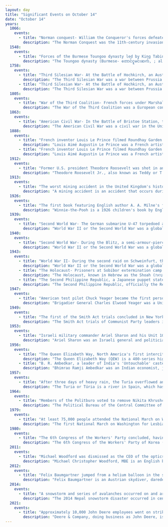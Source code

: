 ```yaml
---
layout: day
title: "Significant Events on October 14"
date: "October 14"
years:
  1066:
    events:
      - title: "Norman conquest- William the Conqueror's forces defeated the English army at Hastings and killed Harold Godwinson (depicted), the last crowned Anglo-Saxon king of England."
        description: "The Norman Conquest was the 11th-century invasion and occupation of England by an army made up of thousands of Norman, French, Flemish, and Breton troops, all led by the Duke of Normandy, later styled William the Conqueror."
  1548:
    events:
      - title: "Forces of the Burmese Toungoo dynasty led by King Tabinshwehti (depicted) departed Martaban to begin an invasion of the Ayutthaya Kingdom."
        description: "The Toungoo dynasty (Burmese- တောင်ငူမင်းဆက်, ; also spelt Taungoo dynasty, and also known as the Nyaungyan dynasty, was the ruling dynasty of Burma from the mid-16th century to 1752. At its peak, the Toungoo Empire was the largest and strongest empire in Southeast Asia. The dynasty ruled in two periods- the First Toungoo Empire and the Nyaungyan Restoration."
  1758:
    events:
      - title: "Third Silesian War- At the Battle of Hochkirch, an Austrian army under Leopold Joseph von Daun surprised the Prussians commanded by Frederick the Great, overwhelming them and forcing a general retreat."
        description: "The Third Silesian War was a war between Prussia and Austria that lasted from 1756 to 1763 and confirmed Prussia's control of the region of Silesia. The war was fought mainly in Silesia, Bohemia and Upper Saxony and formed one theatre of the Seven Years' War. It was the last of three Silesian Wars fought between Frederick the Great's Prussia and Maria Theresa's Austria in the mid-18th century, all three of which ended in Prussian control of Silesia."
      - title: "Third Silesian War- At the Battle of Hochkirch, an Austrian army under Leopold Joseph von Daun surprised the Prussians commanded by Frederick the Great, overwhelming them and forcing a general retreat."
        description: "The Third Silesian War was a war between Prussia and Austria that lasted from 1756 to 1763 and confirmed Prussia's control of the region of Silesia. The war was fought mainly in Silesia, Bohemia and Upper Saxony and formed one theatre of the Seven Years' War. It was the last of three Silesian Wars fought between Frederick the Great's Prussia and Maria Theresa's Austria in the mid-18th century, all three of which ended in Prussian control of Silesia."
  1805:
    events:
      - title: "War of the Third Coalition- French forces under Marshal Michel Ney defeated Austrian forces in Elchingen, present-day Germany."
        description: "The War of the Third Coalition was a European conflict lasting from 1805 to 1806 and was the first conflict of the Napoleonic Wars. During the war, France and its client states under Napoleon I and its ally Spain opposed an alliance, the Third Coalition, which was made up of the United Kingdom, the Austrian Empire, the Russian Empire, Naples, Sicily, and Sweden. Prussia remained neutral during the war."
  1863:
    events:
      - title: "American Civil War- In the Battle of Bristoe Station, the Union II Corps surprised and repelled the Confederate attack on the Union rearguard, resulting in a Union victory."
        description: "The American Civil War was a civil war in the United States between the Union and the Confederacy, which was formed in 1861 by states that had seceded from the Union. The central conflict leading to war was a dispute over whether slavery should be permitted to expand into the western territories, leading to more slave states, or be prohibited from doing so, which many believed would place slavery on a course of ultimate extinction."
  1888:
    events:
      - title: "French inventor Louis Le Prince filmed Roundhay Garden Scene (featured), the earliest surviving motion picture, in Leeds, England."
        description: "Louis Aimé Augustin Le Prince was a French artist and the inventor of an early motion-picture camera, and director of Roundhay Garden Scene."
      - title: "French inventor Louis Le Prince filmed Roundhay Garden Scene (pictured), the earliest surviving motion picture, in Leeds, England."
        description: "Louis Aimé Augustin Le Prince was a French artist and the inventor of an early motion-picture camera, and director of Roundhay Garden Scene."
  1912:
    events:
      - title: "Former U.S. president Theodore Roosevelt was shot in an assassination attempt, but delivered a speech before receiving treatment from preeminent surgeon John Benjamin Murphy."
        description: "Theodore Roosevelt Jr., also known as Teddy or T. R., was the 26th president of the United States, serving from 1901 to 1909. Roosevelt previously was involved in New York politics, including serving as the state's 33rd governor for two years. He served as the 25th vice president under President William McKinley for six months in 1901, assuming the presidency after McKinley's assassination. As president, Roosevelt emerged as a leader of the Republican Party and became a driving force for anti-trust and Progressive policies."
  1913:
    events:
      - title: "The worst mining accident in the United Kingdom's history took place when an explosion resulted in 440 deaths at the Universal Colliery in Senghenydd, Wales."
        description: "A mining accident is an accident that occurs during the process of mining minerals or metals. Thousands of miners die from mining accidents each year, especially from underground coal mining, although accidents also occur in hard rock mining. Coal mining is considered much more hazardous than hard rock mining due to flat-lying rock strata, generally incompetent rock, the presence of methane gas, and coal dust. Most of the deaths these days occur in developing countries, and rural parts of developed countries where safety measures are not practiced as fully. A mining disaster is an incident where there are five or more fatalities."
  1926:
    events:
      - title: "The first book featuring English author A. A. Milne's fictional bear Winnie-the-Pooh was published."
        description: "Winnie-the-Pooh is a 1926 children's book by English author A. A. Milne and English illustrator E. H. Shepard. The book is set in the fictional Hundred Acre Wood, with a collection of short stories following the adventures of an anthropomorphic teddy bear, Winnie-the-Pooh, and his friends Christopher Robin, Piglet, Eeyore, Owl, Rabbit, Kanga, and Roo. It is the first of two story collections by Milne about Winnie-the-Pooh, the second being The House at Pooh Corner (1928). Milne and Shepard collaborated previously for English humour magazine Punch, and in 1924 created When We Were Very Young, a poetry collection. Among the characters in the poetry book was a teddy bear Shepard modelled after his son's toy. Following this, Shepard encouraged Milne to write about his son Christopher Robin Milne's toys, and so they became the inspiration for the characters in Winnie-the-Pooh."
  1939:
    events:
      - title: "Second World War- The German submarine U-47 torpedoed and sank the Royal Navy battleship HMS Royal Oak while the latter was anchored at Scapa Flow in Orkney, Scotland."
        description: "World War II or the Second World War was a global conflict between two coalitions- the Allies and the Axis powers. Nearly all of the world's countries participated, with many nations mobilising all resources in pursuit of total war. Tanks and aircraft played major roles, enabling the strategic bombing of cities and delivery of the first and only nuclear weapons ever used in war. World War II was the deadliest conflict in history, resulting in 70 to 85 million deaths, more than half of which were civilians. Millions died in genocides, including the Holocaust, and by massacres, starvation, and disease. After the Allied victory, Germany, Austria, Japan, and Korea were occupied, and German and Japanese leaders were tried for war crimes."
  1940:
    events:
      - title: "Second World War- During the Blitz, a semi-armour-piercing fragmentation bomb fell on the road above Balham station in London, which was being used as an air raid shelter, killing at least 64 people."
        description: "World War II or the Second World War was a global conflict between two coalitions- the Allies and the Axis powers. Nearly all of the world's countries participated, with many nations mobilising all resources in pursuit of total war. Tanks and aircraft played major roles, enabling the strategic bombing of cities and delivery of the first and only nuclear weapons ever used in war. World War II was the deadliest conflict in history, resulting in 70 to 85 million deaths, more than half of which were civilians. Millions died in genocides, including the Holocaust, and by massacres, starvation, and disease. After the Allied victory, Germany, Austria, Japan, and Korea were occupied, and German and Japanese leaders were tried for war crimes."
  1943:
    events:
      - title: "World War II- During the second raid on Schweinfurt, the U.S. 8th Air Force suffered so many losses that it lost air supremacy over Germany for several months."
        description: "World War II or the Second World War was a global conflict between two coalitions- the Allies and the Axis powers. Nearly all of the world's countries participated, with many nations mobilising all resources in pursuit of total war. Tanks and aircraft played major roles, enabling the strategic bombing of cities and delivery of the first and only nuclear weapons ever used in war. World War II was the deadliest conflict in history, resulting in 70 to 85 million deaths, more than half of which were civilians. Millions died in genocides, including the Holocaust, and by massacres, starvation, and disease. After the Allied victory, Germany, Austria, Japan, and Korea were occupied, and German and Japanese leaders were tried for war crimes."
      - title: "The Holocaust- Prisoners at Sobibor extermination camp revolted, killing 11 SS officers and staging a mass escape."
        description: "The Holocaust, known in Hebrew as the Shoah (שואה), was the genocide of European Jews during World War II. Between 1941 and 1945, Nazi Germany and its collaborators systematically murdered some six million Jews across German-occupied Europe, around two-thirds of Europe's Jewish population. The murders were carried out primarily through mass shootings and poison gas in extermination camps, chiefly Auschwitz-Birkenau, Treblinka, Belzec, Sobibor, and Chełmno in occupied Poland. Separate Nazi persecutions killed a similar or larger number of non-Jewish civilians and prisoners of war (POWs); the term Holocaust is sometimes used to encompass also the persecution of non-Jewish groups."
      - title: "The Second Philippine Republic, a Japanese puppet state, was established with Jose P. Laurel as its first president."
        description: "The Second Philippine Republic, officially the Republic of the Philippines and also known as the Japanese-sponsored Philippine Republic, was a Japanese-backed government established on October 14, 1943, during the Japanese occupation of the islands until its dissolution on August 17, 1945."
  1947:
    events:
      - title: "American test pilot Chuck Yeager became the first person to break the sound barrier, reaching Mach 1.06 on board the Bell X-1, an experimental rocket-powered aircraft."
        description: "Brigadier General Charles Elwood Yeager was a United States Air Force officer, flying ace, and record-setting test pilot who in October 1947 became the first pilot in history confirmed to have exceeded the speed of sound in level flight."
  1949:
    events:
      - title: "The first of the Smith Act trials concluded in New York City, with eleven leaders of the Communist Party of the United States found guilty of violating the Smith Act."
        description: "The Smith Act trials of Communist Party leaders in New York City from 1949 to 1958 were the result of US federal government prosecutions in the postwar period and during the Cold War between the Soviet Union and the United States. Leaders of the Communist Party of the United States (CPUSA) were accused of violating the Smith Act, a statute that prohibited advocating violent overthrow of the government. The defendants argued that they advocated a peaceful transition to socialism, and that the First Amendment's guarantee of freedom of speech and of association protected their membership in a political party. Appeals from these trials reached the US Supreme Court, which ruled on issues in Dennis v. United States (1951) and Yates v. United States (1957)."
  1953:
    events:
      - title: "Israeli military commander Ariel Sharon and his Unit 101 special forces attacked the village of Qibya on the West Bank, destroying 45 buildings, killing 42 villagers, and wounding 15 others."
        description: "Ariel Sharon was an Israeli general and politician who served as the 11th prime minister of Israel from March 2001 until April 2006."
  1956:
    events:
      - title: "The Queen Elizabeth Way, North America's first intercity divided highway, opens."
        description: "The Queen Elizabeth Way (QEW) is a 400-series highway in the Canadian province of Ontario linking Toronto with the Niagara Peninsula and Buffalo, New York. The highway begins at the Canada–United States border on the Peace Bridge in Fort Erie and travels 139.1 kilometres (86.4 mi) around the western end of Lake Ontario, ending at Highway 427 as the physical highway continues as the Gardiner Expressway into downtown Toronto. The QEW is one of Ontario's busiest highways, with an average of close to 250,000 vehicles per day on some sections."
      - title: "B. R. Ambedkar, a leader of India's 'Untouchable' caste, publicly converted to Buddhism and became the leader of the Dalit Buddhist movement."
        description: "Bhimrao Ramji Ambedkar was an Indian economist, jurist, social reformer and political leader who chaired the committee that drafted the Constitution of India based on the debates of the Constituent Assembly of India and the first draft of Sir Benegal Narsing Rau. Ambedkar served as Law and Justice minister in the first cabinet of Jawaharlal Nehru. He later renounced Hinduism, converted to Buddhism and inspired the Dalit Buddhist movement."
  1957:
    events:
      - title: "After three days of heavy rain, the Turia overflowed and flooded the city of Valencia, Spain, causing at least 81 deaths."
        description: "The Turia or Túria is a river in Spain, which has its source in the Montes Universales in the mountain ranges of the northwesternmost end of the Sistema Ibérico, Teruel province. From its source to roughly the city of Teruel, it is called Guadalaviar river. It runs through the provinces of Teruel, Cuenca and Valencia, and discharges into the Mediterranean Sea near the city of Valencia. The river formerly ran through the center of the city but was diverted south of the city to prevent flooding."
  1964:
    events:
      - title: "Members of the Politburo voted to remove Nikita Khrushchev as First Secretary of the Communist Party of the Soviet Union and replace him with Leonid Brezhnev."
        description: "The Political Bureau of the Central Committee of the Communist Party of the Soviet Union, abbreviated Politbureau CC CPSS or simply Politbureau, was the highest political body of the Central Committee of the Communist Party of the Soviet Union and de facto a collective presidency of the USSR. It was founded in October 1917, and refounded in March 1919, at the 8th Congress of the Bolshevik Party. It was known as the Presidium from 1952 to 1966. The Politburo's authority was significantly undermined during the August coup and subsequently ended three months later upon its dissolution in 1991."
  1979:
    events:
      - title: "At least 75,000 people attended the National March on Washington for Lesbian and Gay Rights in Washington, D.C., to demand equal civil rights for LGBT people."
        description: "The first National March on Washington for Lesbian and Gay Rights was a large political rally that took place in Washington, D.C., on October 14, 1979. The first such march on Washington, it drew between 75,000 and 125,000 gay men, lesbians, bisexual people, transgender people, and straight allies to demand equal civil rights and urge the passage of protective civil rights legislation."
  1980:
    events:
      - title: "The 6th Congress of the Workers' Party concluded, having anointed North Korean president Kim Il Sung's son Kim Jong Il as his successor."
        description: "The 6th Congress of the Workers' Party of Korea (WPK) was held in the February 8 House of Culture in Pyongyang, North Korea, from 10 to 14 October 1980. The congress is the highest organ of the party, and is stipulated to be held every four years. 3,062 delegates represented the party's membership; 117 foreign delegates attended the congress, without the right to speak. The congress saw the reappointment of Kim Il Sung as WPK General Secretary and the Presidium of the Politburo established as the highest organ of the party between congresses."
  2011:
    events:
      - title: "Michael Woodford was dismissed as the CEO of the optics manufacturer Olympus after uncovering internal financial misconduct, escalating the corporate scandal into one of the largest in Japanese business history."
        description: "Michael Christopher Woodford, MBE is an English businessman who was formerly president and COO and CEO of Japan-based optics and reprography products manufacturer Olympus Corporation."
  2012:
    events:
      - title: "Felix Baumgartner jumped from a helium balloon in the stratosphere to become the first person to break the sound barrier without vehicular power."
        description: "Felix Baumgartner is an Austrian skydiver, daredevil and BASE jumper. He is widely known for jumping to Earth from a helium balloon from the stratosphere on 14 October 2012 and landing in New Mexico, United States, as part of the Red Bull Stratos project. Doing so, he set world records for skydiving an estimated 39 km (24 mi), reaching an estimated top speed of 1,357.64 km/h (843.6 mph), or Mach 1.25. He became the first person to break the sound barrier relative to the surface without vehicular power on his descent. He broke skydiving records for exit altitude, vertical freefall distance without a drogue parachute, and vertical speed without a drogue. Though he still holds the two latter records, the first was broken two years later, when on 24 October 2014, Alan Eustace jumped from 135,890 feet with a drogue."
  2014:
    events:
      - title: "A snowstorm and series of avalanches occurred on and around the Himalayan peaks of Annapurna and Dhaulagiri, resulting in the deaths of at least 43 people."
        description: "The 2014 Nepal snowstorm disaster occurred in central Nepal on 14 October 2014 and resulted in the deaths of at least 43 people of various nationalities, including at least 21 trekkers. Injuries and fatalities resulted from unusually severe snowstorms and avalanches on and around the mountains of Annapurna and Dhaulagiri. The incident was said to be Nepal's worst trekking disaster."
  2021:
    events:
      - title: "Approximately 10,000 John Deere employees went on strike in one of the largest private-sector strikes in the United States."
        description: "Deere & Company, doing business as John Deere, is an American corporation that manufactures agricultural machinery, heavy equipment, forestry machinery, diesel engines, drivetrains used in heavy equipment and lawn care equipment. It also provides financial services and other related activities."
---
```

